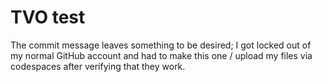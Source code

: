 # TVO test 

The commit message leaves something to be desired; I got locked out of my normal GitHub account and had to make this one / upload my files via codespaces after verifying that they work. 
